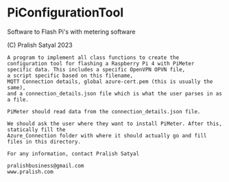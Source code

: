 # PiConfigurationTool
 Software to Flash Pi's with metering software
   
   (C) Pralish Satyal 2023

    A program to implement all class functions to create the 
    configuration tool for flashing a Raspberry Pi 4 with PiMeter
    specific data. This includes a specific OpenVPN OPVN file,
    a script specific based on this filename,
    MQTT Connection details, global azure-cert.pem (this is usually the same),
    and a connection_details.json file which is what the user parses in as a file.

    PiMeter should read data from the connection_details.json file. 

    We should ask the user where they want to install PiMeter. After this, statically fill the 
    Azure_Connection folder with where it should actually go and fill files in this directory.

    For any information, contact Pralish Satyal

    pralishbusiness@gmail.com
    www.pralish.com
